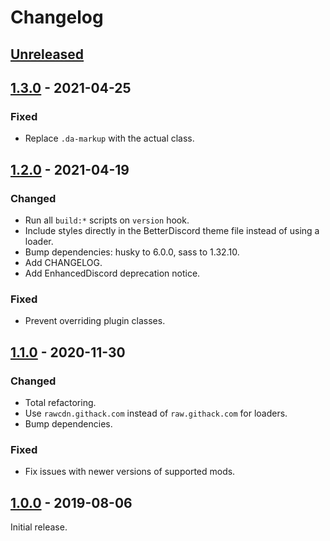 # Changelog

## [Unreleased]

## [1.3.0] - 2021-04-25

### Fixed

- Replace `.da-markup` with the actual class.

## [1.2.0] - 2021-04-19

### Changed

- Run all `build:*` scripts on `version` hook.
- Include styles directly in the BetterDiscord theme file instead of using a loader.
- Bump dependencies: husky to 6.0.0, sass to 1.32.10.
- Add CHANGELOG.
- Add EnhancedDiscord deprecation notice.

### Fixed

- Prevent overriding plugin classes.

## [1.1.0] - 2020-11-30

### Changed

- Total refactoring.
- Use `rawcdn.githack.com` instead of `raw.githack.com` for loaders.
- Bump dependencies.

### Fixed

- Fix issues with newer versions of supported mods.

## [1.0.0] - 2019-08-06

Initial release.

[unreleased]: https://github.com/hikiko4ern/discord-synthwave/compare/v1.3.0...HEAD
[1.3.0]: https://github.com/hikiko4ern/discord-synthwave/compare/v1.2.0...v1.3.0
[1.2.0]: https://github.com/hikiko4ern/discord-synthwave/compare/v1.1.0...v1.2.0
[1.1.0]: https://github.com/hikiko4ern/discord-synthwave/compare/v1.0.0...v1.1.0
[1.0.0]: https://github.com/hikiko4ern/discord-synthwave/releases/tag/v1.0.0
